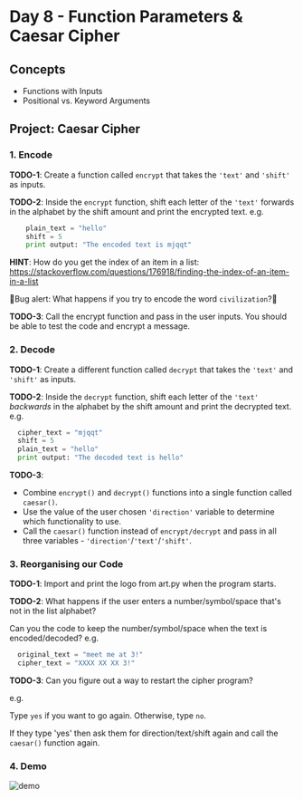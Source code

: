 # Day 8 - Function Parameters & Caesar Cipher

## Concepts
- Functions with Inputs
- Positional vs. Keyword Arguments

## Project: Caesar Cipher

### 1. Encode

**TODO-1**: Create a function called `encrypt` that takes the `'text'` and `'shift'` as inputs.

**TODO-2**: Inside the `encrypt` function, shift each letter of the `'text'` forwards in the alphabet by the shift amount and print the encrypted text. 
e.g.
```py
    plain_text = "hello"
    shift = 5
    print output: "The encoded text is mjqqt" 
```

**HINT**: How do you get the index of an item in a list: https://stackoverflow.com/questions/176918/finding-the-index-of-an-item-in-a-list

🐛Bug alert: What happens if you try to encode the word `civilization`?🐛

**TODO-3**: Call the encrypt function and pass in the user inputs. You should be able to test the code and encrypt a message. 

### 2. Decode

**TODO-1**: Create a different function called `decrypt` that takes the `'text'` and `'shift'` as inputs.

**TODO-2**: Inside the `decrypt` function, shift each letter of the `'text'` *backwards* in the alphabet by the shift amount and print the decrypted text.  
e.g.
```py 
  cipher_text = "mjqqt"
  shift = 5
  plain_text = "hello"
  print output: "The decoded text is hello"
```

**TODO-3**: 
- Combine `encrypt()` and `decrypt()` functions into a single function called `caesar()`.
- Use the value of the user chosen `'direction'` variable to determine which functionality to use.
- Call the `caesar()` function instead of `encrypt/decrypt` and pass in all three variables - `'direction'`/`'text'`/`'shift'`.

### 3. Reorganising our Code

**TODO-1**: Import and print the logo from art.py when the program starts.

**TODO-2**: What happens if the user enters a number/symbol/space that's not in the list alphabet?

Can you the code to keep the number/symbol/space when the text is encoded/decoded?
e.g.
```py 
  original_text = "meet me at 3!"
  cipher_text = "XXXX XX XX 3!"
```

**TODO-3**: 
Can you figure out a way to restart the cipher program?

e.g.

Type `yes` if you want to go again. Otherwise, type `no`.

If they type 'yes' then ask them for direction/text/shift again and call the `caesar()` function again.

### 4. Demo

![demo](https://appbrewery.github.io/python-day8-demo/)
